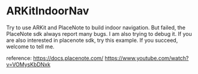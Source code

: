 # ARKitIndoorNav
Try to use ARKit and PlaceNote to build indoor navigation.
But failed, the PlaceNote sdk always report many bugs.
I am also trying to debug it.
If you are also interested in placenote sdk, try this example.
If you succeed, welcome to tell me.

reference:
https://docs.placenote.com/
https://www.youtube.com/watch?v=VOMysKbDNxk
